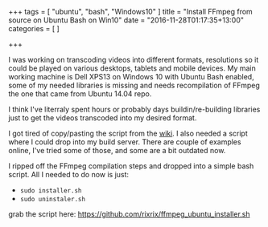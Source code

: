 +++
tags = [
    "ubuntu",
    "bash",
    "Windows10"
]
title = "Install FFmpeg from source on Ubuntu Bash on Win10"
date = "2016-11-28T01:17:35+13:00"
categories = [
]

+++

I was working on transcoding videos into different formats, resolutions so it could be played on various desktops, tablets and mobile devices.
My main working machine is Dell XPS13 on Windows 10 with Ubuntu Bash enabled, some of my needed libraries is missing and needs recompilation of FFmpeg the one
that came from Ubuntu 14.04 repo.

I think I've literraly spent hours or probably days buildin/re-building libraries just to get the videos transcoded into my desired format.

I got tired of copy/pasting the script from the [wiki](https://trac.ffmpeg.org/wiki/CompilationGuide/Ubuntu). I also needed a script where I could drop into my build server.
There are couple of examples online, I've tried some of those, and some are a bit outdated now.

I ripped off the FFmpeg compilation steps and dropped into a simple bash script. All I needed to do now is just:

* `sudo installer.sh`
* `sudo uninstaler.sh`

grab the script here: https://github.com/rixrix/ffmpeg_ubuntu_installer.sh


